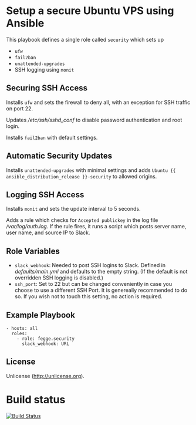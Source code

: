 # Setup a secure Ubuntu VPS using Ansible
This playbook defines a single role called `security` which sets up
- `ufw`
- `fail2ban`
- `unattended-upgrades`
- SSH logging using `monit`

## Securing SSH Access
Installs `ufw` and sets the firewall to deny all, with an exception for SSH traffic on port 22. 

Updates _/etc/ssh/sshd_conf_ to disable password authentication and root login.

Installs `fail2ban` with default settings.

## Automatic Security Updates
Installs `unattended-upgrades` with minimal settings and adds `Ubuntu {{ ansible_distribution_release }}-security` to allowed origins.

## Logging SSH Access
Installs `monit` and sets the update interval to 5 seconds.

Adds a rule which checks for `Accepted publickey` in the log file _/var/log/auth.log_. If the rule fires, it runs a script which posts server name, user name, and source IP to Slack.

## Role Variables
- `slack_webhook`: Needed to post SSH logins to Slack. Defined in _defaults/main.yml_ and defaults to the empty string. (If the default is not overridden SSH logging is disabled.)
- `ssh_port`: Set to 22 but can be changed conveniently in case you choose to use a different SSH Port. It is genereally recommended to do so. If you wish not to touch this setting, no action is required.

## Example Playbook

    - hosts: all
      roles:
        - role: fegge.security
          slack_webhook: URL

## License
Unlicense (http://unlicense.org).

# Build status
[![Build Status](https://travis-ci.org/fegge/ansible-security.svg?branch=master)](https://travis-ci.org/fegge/ansible-security)
